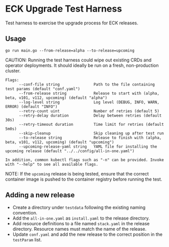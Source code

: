 ECK Upgrade Test Harness
========================

Test harness to exercise the upgrade process for ECK releases.


Usage
-----

```
go run main.go --from-release=alpha --to-release=upcoming
```

CAUTION: Running the test harness could wipe out existing CRDs and operator deployments. It should ideally be run on a fresh, non-production cluster.

```
Flags:
      --conf-file string               Path to the file containing test params (default "conf.yaml")
      --from-release string            Release to start with (alpha, beta, v101, v112, upcoming) (default "alpha")
      --log-level string               Log level (DEBUG, INFO, WARN, ERROR) (default "INFO")
      --retry-count uint               Number of retries (default 5)
      --retry-delay duration           Delay between retries (default 30s)
      --retry-timeout duration         Time limit for retries (default 5m0s)
      --skip-cleanup                   Skip cleaning up after test run
      --to-release string              Release to finish with (alpha, beta, v101, v112, upcoming) (default "upcoming")
      --upcoming-release-yaml string   YAML file for installing the upcoming release (default "../../config/all-in-one.yaml")

In addition, common kubectl flags such as "-n" can be provided. Invoke with "--help" to see all available flags.
```

NOTE: If the `upcoming` release is being tested, ensure that the correct container image is pushed to the container registry before running the test.


Adding a new release
--------------------

- Create a directory under `testdata` following the existing naming convention.
- Add the `all-in-one.yaml` as `install.yaml` to the release directory.
- Add resource definitions to a file named `stack.yaml` in the release directory. Resource names must match the name of the release.
- Update `conf.yaml` and add the new release to the correct position in the `testParam` list.
